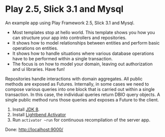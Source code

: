 Play 2.5, Slick 3.1 and Mysql
==================

An example app using Play Framework 2.5, Slick 3.1 and Mysql.

* Most templates stop at hello world. This template shows you how you can structure your app into controllers and repositories.
* It shows how to model relationships between entities and perform basic operations on entities.
* It shows how to handle situations where various database operations have to be performed within a single transaction.
* The focus is on how to model your domain, leaving out authorization and ui libraries. Have fun!

Repositories handle interactions with domain aggregates. All public methods are exposed as Futures. Internally, in some cases we need to compose various queries into one block that is carried out within a single transaction. In this case, the individual queries return DBIO query objects. A single public method runs those queries and exposes a Future to the client.


1. Install [JDK 8](http://www.oracle.com/technetwork/java/javase/downloads/index.html).
2. Install [Lightbend Activator](https://www.lightbend.com/activator/download)
3. Run `activator ~run` for continuous recompilation of the server app.

Done: [http://localhost:9000/](http://localhost:9000/)